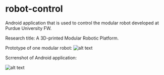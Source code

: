 # robot-control
Android application that is used to control the modular robot developed at Purdue University FW.

Research title: A 3D-printed Modular Robotic Platform.

Prototype of one modular robot:
![alt text](https://github.com/zhitianz/robot-control-app/blob/master/robot_prototype.png)

Scrrenshot of Android application:

![alt text](https://github.com/zhitianz/robot-control-app/blob/master/screenshot.png)
